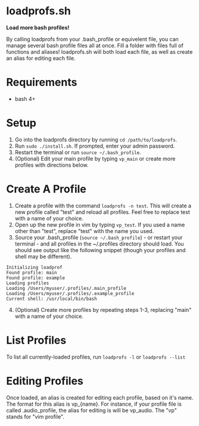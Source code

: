 # loadprofs.sh
**Load more bash profiles!**

By calling loadprofs from your .bash_profile or equivelent file, you can manage several bash profile files all at once. Fill a folder with files full of functions and aliases! loadprofs.sh will both load each file, as well as create an alias for editing each file. 

# Requirements
* bash 4+

# Setup
1. Go into the loadprofs directory by running `cd /path/to/loadprofs`.
2. Run `sudo ./install.sh`. If prompted, enter your admin password.
3. Restart the terminal or run `source ~/.bash_profile`.
3. (Optional) Edit your main profile by typing `vp_main` or create more profiles with directions below.

# Create A Profile
1. Create a profile with the command `loadprofs -n test`. This will create a new profile called "test" and reload all profiles. Feel free to replace test with a name of your choice.
2. Open up the new profile in vim by typing `vp_test`. If you used a name other than "test", replace "test" with the name you used.
3. Source your .bash_profile (`source ~/.bash_profile`) - or restart your terminal - and all profiles in the ~/.profiles directory should load. You should see output like the following snippet (though your profiles and shell may be different).
```
Initializing loadprof
Found profile: main
Found profile: example
Loading profiles
Loading /Users/myuser/.profiles/.main_profile
Loading /Users/myuser/.profiles/.example_profile
Current shell: /usr/local/bin/bash
```
4. (Optional) Create more profiles by repeating steps 1-3, replacing "main" with a name of your choice. 

# List Profiles
To list all currently-loaded profiles, run `loadprofs -l` or `loadprofs --list`

# Editing Profiles
Once loaded, an alias is created for editing each profile, based on it's name. The format for this alias is vp_{name}. For instance, if your profile file is called .audio_profile, the alias for editing is will be vp_audio. The "vp" stands for "vim profile".
